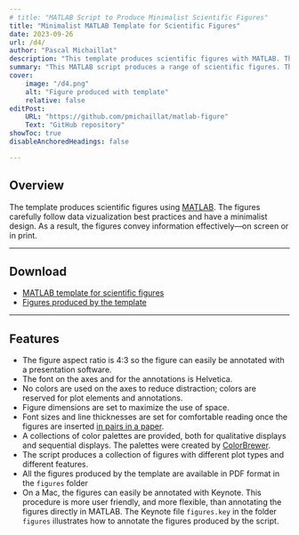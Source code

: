 ```yaml
---
# title: "MATLAB Script to Produce Minimalist Scientific Figures" 
title: "Minimalist MATLAB Template for Scientific Figures" 
date: 2023-09-26
url: /d4/
author: "Pascal Michaillat"
description: "This template produces scientific figures with MATLAB. The figures have a minimalist design and are customized for academics and other researchers."
summary: "This MATLAB script produces a range of scientific figures. The figures follow data vizualization best practices and have a minimalist design."
cover:
    image: "/d4.png"
    alt: "Figure produced with template"
    relative: false
editPost:
    URL: "https://github.com/pmichaillat/matlab-figure"
    Text: "GitHub repository"
showToc: true
disableAnchoredHeadings: false

---
```


## Overview

The template produces scientific figures using [MATLAB](hhttps://matlab.mathworks.com). The figures carefully follow data vizualization best practices and have a minimalist design. As a result, the figures convey information effectively—on screen or in print.

---

## Download

+ [MATLAB template for scientific figures](https://github.com/pmichaillat/matlab-figure)
+ [Figures produced by the template](/d4.pdf)

---

## Features

+ The figure aspect ratio is 4:3 so the figure can easily be annotated with a presentation software.
+ The font on the axes and for the annotations is Helvetica.
+ No colors are used on the axes to reduce distraction; colors are reserved for plot elements and annotations.
+ Figure dimensions are set to maximize the use of space.
+ Font sizes and line thicknesses are set for comfortable reading once the figures are inserted [in pairs in a paper](/d2/).
+ A collections of color palettes are provided, both for qualitative displays and sequential displays. The palettes were created by [ColorBrewer](https://colorbrewer2.org).
+ The script produces a collection of figures with different plot types and different features.
+ All the figures produced by the template are available in PDF format in the `figures` folder
+ On a Mac, the figures can easily be annotated with Keynote. This procedure is more user friendly, and more flexible, than annotating the figures directly in MATLAB. The Keynote file `figures.key` in the folder `figures` illustrates how to annotate the figures produced by the script.


<!-- 
# collection of codes and guidelines for uniform formatting of figures across softwares

## best practice for print

* Nature: line weights and strokes should be set between 0.25 and 1 pt at the final size
* OUP: ensure that a consistent, embedded typeface is used. Common typefaces such as Times New Roman, Arial, Helvetica, Courier or Symbol are recommended to ensure clear reproduction and the retention of any special characters. 
* OUP: as a rule of thumb, text should appear no smaller than 7pt at intended size (6pt for superscript and subscript characters), and should be of consistent size throughout the figure
* Springer: To add lettering, it is best to use Helvetica or Arial (sans serif fonts). Keep lettering consistently sized throughout your final-sized artwork, usually about 2–3 mm (8–12 pt). Variance of type size within an illustration should be minimal, e.g., do not use 8-pt type on an axis and 20-pt type for the axis label.
* For other shorter text settings – such as captions, credits, column headings, as well as text in charts and graphs – a sans serif typeface can be a good choice. Its simplified letterforms are unencumbered by serifs, which can impede the readability of characters at very small sizes.
* APA: For any text in figures, authors should use a sans serif typeface, because the clean and simple lines enhance the figure’s visual presentation. The preferred font is either Arial, Futura, or Helvetica, and font size may range from 8 to 14 points.

## some tips

* very easy to transform multipage PDF to multiple EPS files with `adobe pro`
* export to EPS but in `settings/color management` make sure no `color management`
use `file values`.

---

## graphs for papers

### 2 graphs on one line [scale = 0.2]

* font: Helvetica (classic sans serif font)
* color: black
* size: 8pt Helvetica, which is equivalent to 9pt Times New Roman (TNR) (footnote size in publication)
* if there is too much text, the text can be scaled down as low as 7pt

#### keynote

* font: `helvetica`
* font size: 40pt (which is scaled at 0.2 to give 8pt)
* font color: `black`in baseline palette
* pointer/level line: 2pt (but lighter color)
* axis: 2pt
* main lines: 6pt (4pt--8pt)
* old lines (in comparative statics): 1/3 thick * dashed
* intersection circles: 22pt
* for diagram colors, use `qualitative paired` or `qualitative accent` or `qualitative dark2`
* can use the grays from baseline palette (see `material` for more choice of grays)

#### matlab

* `format`  gives the formatting for figures, which matches `latexit` and `keynote`
* about twice as large as keynote
* all black
* font: `helvetica`
* font size: 22pt (matches `keynote` exactly)
* linewdith: 3pt (2pt--4pt)
* axis width: 1pt
* circular marker: 9pt--11pt
* `paired` gives the colors from `qualitative paired` 
* `accent` gives the colors from `qualitative accent`
* `dark2` gives the colors from `qualitative dark2`

#### latexit

* `latexit.sty` gives Helvetica with corresponding sans serif math, in black
* set `latexit` size to 40pt
* numbers in math are helvetica thanks to `textasmath`
* greek `newtxsf` and Helvetica match nicely (with scaling 1.1 for `newtxsf`)

other `latexit` settings: 
* 5pt border
* PDF with outlined font
* no background (white)
* preamble:
`\documentclass[10pt]{article}
\usepackage{latexit,math}`


### 1 graph on one line [scale = 0.3 for two vertical graphs; scale = 0.4 for one graph]

* this is only for publication graphs where they give you as much space as desired for figures (OUP and maybe AEA)
* could also be for particularly important or complex figures
* idea is to keep the same appearance as other figures but with more surface covered since height and width are larger:
    * when scale is 0.3 instead of 0.2, idea is to scale down everything coming from latexit, keynote, and matlab by 2/3
    * when scale is 0.4 instead of 0.2, idea is to scale down everything coming from latexit, keynote, and matlab by 1/2

#### keynote

40pt * 2/3 = 27pt
3pt * 2/3 = 2pt
6pt * 2/3 = 4pt
22pt * 2/3 = 15pt
2pt * 2/3 = 1pt

#### matlab

22pt * 2/3 = 15pt
3pt * 2/3 = 2pt

#### latexit

40pt * 2/3 = 27pt


## graphs for slides [scale = 0.26]

same as standard text [scale = 0.2] graph: everything scales up beautifully.
 -->

<!-- ## Figures produced by the script -->

<!-- + Time series
+ Scatter plot
+ Multiple time series
+ Area between time series -->

<!-- ## Text font


Fonts matter in presentations—just as in papers. The font determines the appearance of the entire presentation. For the presentation's text, the template uses [Source Sans Pro](https://www.fontsquirrel.com/fonts/source-sans-pro), which is one of the free fonts [recommended by Matthew Butterick](https://practicaltypography.com/free-fonts.html).

Try to use sans-serif font in the figures as well—it improves readability. Try to choose a font size in the figures so the figure text has the same size as the slide text. This way you are sure that the figure will be easily readable. And make sure that axes and data points are labelled in a self-explanatory way. 

The graphs above are produced with Matlab. I use a sans-serif font (Helvetica) for the text in the graphs to improves readability. I chose the font size in the graphs so the text in the graph is about the same size as footnote text. This way you are sure that the figure will be easily readable (smaller text would be difficult to read).

Source Sans Pro is a sans-serif font. This is an important feature for presentations, as sans-serif fonts are more readable than fonts with serif in presentations. Another advantage of Source Sans Pro is that it is not part of typical slide templates (unlike Fira Sans for instance),  so it feels new and fresh. And since Source Sans Pro was designed in the last decade, it also feels modern.
 -->

<!-- ## Font size

The font size is 11pt. It is easily readable but not too big. It follows [Butterick's advice](https://practicaltypography.com/presentations.html) to choose a font size so as to be able to fit about 12 lines of text on one slide.

The template keeps one font size for all text. So the text is not smaller at different levels of itemized lists—which many Beamer themes impose by default but which is both distracting and clunky.


---

## Text margins

The information on the title slide, section titles, frame titles, and regular text are all aligned along the same left margin. (This requires various adjustments as these elements are not usually aligned in Beamer themes.) Lists are slightly indented to the right.

---

## Color scheme

[As Butterick says](https://practicaltypography.com/presentations.html), color should be used with restraint. A lot of colors, especially bright ones, are distracting. To reduce distraction, the template only uses grayscale. The text is in dark gray (85% black), not complete black, to avoid an uncomfortable degree of contrast. The list items (bullet points and numbers) are in lighter gray, to blend in the background.  Colors are reserved for graphs and text alerts. The typical, bright Beamer bullet points should be avoided as they are distracting.

The color paletters are created by [Color Brewer](https://colorbrewer2.org/)

## Figures

An advantage of avoiding colors in the text is that colors in figures stand out. 

The template uses a white background for slides because figures have white backgrounds. Figures therefore seamlessly blend into the slide. With a colorful slide background, the figures background would stick out.

There is no need to add a caption to the figure in the template: the slide title makes a great caption.

Figures are centered by default. 

An easy way to insert figures into the template is to create a PDF file with all the figures that are featured in the presentation. To do that, create a Keynote or Powerpoint presentation; insert each figure as a slide background; and save the resulting presentation as PDF. With this method, all the figures have the exact same size. It is also possible to use Keynote or Powerpoint to annotate easily the figures created with an external software (Matlab, R, and so on). (See `figures.pdf` in the repository.)

The code for a slide with a basic figure is the following:

```tex
\begin{frame}
\frametitle{Figure caption}
\includegraphics[scale=0.3]{figure.pdf}
\end{frame}
```

The code for a slide with multiple figures displayed sequentially is the following:

```tex
\begin{frame}
\frametitle{Figure caption}
\includegraphics<1>[scale=0.3,page=1]{figures.pdf}%
\includegraphics<2>[scale=0.3,page=2]{figures.pdf}%
\includegraphics<3>[scale=0.3,page=3]{figures.pdf}%
\includegraphics<4>[scale=0.3,page=4]{figures.pdf}%
\end{frame}
```
 -->